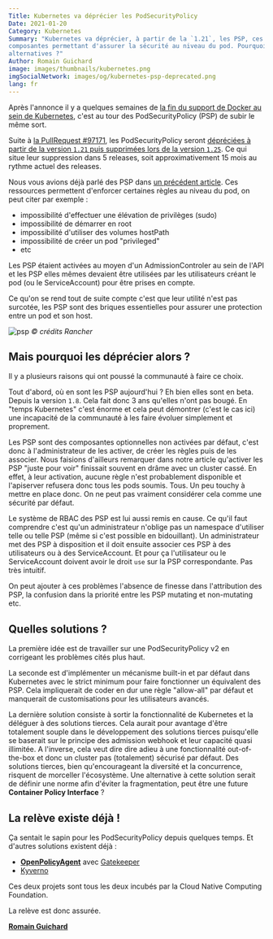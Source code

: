 ```yaml
---
Title: Kubernetes va déprécier les PodSecurityPolicy
Date: 2021-01-20
Category: Kubernetes
Summary: "Kubernetes va déprécier, à partir de la `1.21`, les PSP, ces
composantes permettant d'assurer la sécurité au niveau du pod. Pourquoi ? Quelles
alternatives ?"
Author: Romain Guichard
image: images/thumbnails/kubernetes.png
imgSocialNetwork: images/og/kubernetes-psp-deprecated.png
lang: fr
---
```


Après l'annonce il y a quelques semaines de [la fin du support de Docker au
sein de Kubernetes](https://particule.io/blog/kubernetes-docker-support/),
c'est au tour des PodSecurityPolicy (PSP) de subir le même sort.

Suite à [la PullRequest
\#97171](https://github.com/kubernetes/kubernetes/pull/97171), les
PodSecurityPolicy seront [dépréciées à partir de la version `1.21` puis
supprimées lors de la version
`1.25`](https://github.com/kubernetes/website/pull/26581/files). Ce qui situe leur suppression dans 5
releases, soit approximativement 15 mois au rythme actuel des releases.

Nous vous avions déjà parlé des PSP dans [un précédent
article](https://particule.io/blog/kubernetes-psp/). Ces ressources permettent
d'enforcer certaines règles au niveau du pod, on peut citer par exemple :

- impossibilité d'effectuer une élévation de privilèges (sudo)
- impossibilité de démarrer en root
- impossibilité d'utiliser des volumes hostPath
- impossibilité de créer un pod "privileged"
- etc

Les PSP étaient activées au moyen d'un AdmissionControler au sein de l'API et
les PSP elles mêmes devaient être utilisées par les utilisateurs créant le pod
(ou le ServiceAccount) pour être prises en compte.

Ce qu'on se rend tout de suite compte c'est que leur utilité n'est pas
surcotée, les PSP sont des briques essentielles pour assurer une protection
entre un pod et son host.

![psp](https://rancher.com/img/blog/2020/pod-security/picture2.png)
*© crédits Rancher*

## Mais pourquoi les déprécier alors ?

Il y a plusieurs raisons qui ont poussé la communauté à faire ce choix.

Tout d'abord, où en sont les PSP aujourd'hui ? Eh bien elles sont en beta.
Depuis la version `1.8`. Cela fait donc 3 ans qu'elles n'ont pas bougé. En
"temps Kubernetes" c'est énorme et cela peut démontrer (c'est le cas ici)
une incapacité de la communauté à les faire évoluer simplement et proprement.

Les PSP sont des composantes optionnelles non activées par défaut, c'est donc à
l'administrateur de les activer, de créer les règles puis de les associer. Nous
faisions d'ailleurs remarquer dans notre article qu'activer les PSP "juste pour
voir" finissait souvent en drâme avec un cluster cassé. En effet, à leur
activation, aucune règle n'est probablement disponible et l'apiserver refusera
donc tous les pods soumis. Tous. Un peu touchy à mettre en place donc. On ne
peut pas vraiment considérer cela comme une sécurité par défaut.

Le système de RBAC des PSP est lui aussi remis en cause. Ce qu'il faut
comprendre c'est qu'un administrateur n'oblige pas un namespace d'utiliser
telle ou telle PSP (même si c'est possible en bidouillant). Un administrateur
met des PSP à disposition et il doit ensuite associer ces PSP à des
utilisateurs ou à des ServiceAccount. Et pour ça l'utilisateur ou le
ServiceAccount doivent avoir le droit `use` sur la PSP correspondante. Pas très
intuitif.

On peut ajouter à ces problèmes l'absence de finesse dans l'attribution des
PSP, la confusion dans la priorité entre les PSP mutating et non-mutating etc.

## Quelles solutions ?

La première idée est de travailler sur une PodSecurityPolicy v2 en corrigeant
les problèmes cités plus haut.

La seconde est d'implémenter un mécanisme built-in et par défaut dans
Kubernetes avec le strict minimum pour faire fonctionner un équivalent des PSP.
Cela impliquerait de coder en dur une règle "allow-all" par défaut et manquerait de
customisations pour les utilisateurs avancés.

La dernière solution consiste à sortir la fonctionnalité de Kubernetes et
la déléguer à des solutions tierces. Cela aurait pour avantage d'être
totalement souple dans le développement des solutions tierces puisqu'elle se
baserait sur le principe des admission webhook et leur capacité quasi
illimitée. A l'inverse, cela veut dire dire adieu à une fonctionnalité
out-of-the-box et donc un cluster pas (totalement) sécurisé par défaut. Des
solutions tierces, bien qu'encourageant la diversité et la concurrence, risquent
de morceller l'écosystème. Une alternative à cette solution serait de définir
une norme afin d'éviter la fragmentation, peut être une future **Container Policy
Interface** ?

## La relève existe déjà !

Ça sentait le sapin pour les PodSecurityPolicy depuis quelques temps. Et
d'autres solutions existent déjà :

- **[OpenPolicyAgent](https://github.com/open-policy-agent/opa)** avec
  [Gatekeeper](https://github.com/open-policy-agent/gatekeeper)
- [Kyverno](https://kyverno.io/)

Ces deux projets sont tous les deux incubés par la Cloud Native Computing
Foundation.

La relève est donc assurée.

**[Romain Guichard](https://fr.linkedin.com/in/romainguichard/)**
